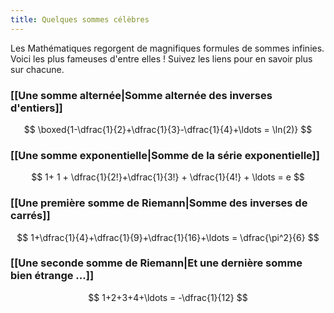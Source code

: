 ```yaml
---
title: Quelques sommes célèbres
---
```

Les Mathématiques regorgent de magnifiques formules de sommes infinies. Voici les plus fameuses d'entre elles ! Suivez les liens pour en savoir plus sur chacune.

### [[Une somme alternée|Somme alternée des inverses d'entiers]]
$$
\boxed{1-\dfrac{1}{2}+\dfrac{1}{3}-\dfrac{1}{4}+\ldots = \ln(2)}
$$
### [[Une somme exponentielle|Somme de la série exponentielle]]
$$
1+ 1 + \dfrac{1}{2!}+\dfrac{1}{3!} + \dfrac{1}{4!} + \ldots = e
$$
### [[Une première somme de Riemann|Somme des inverses de carrés]]
$$
1+\dfrac{1}{4}+\dfrac{1}{9}+\dfrac{1}{16}+\ldots = \dfrac{\pi^2}{6}
$$
### [[Une seconde somme de Riemann|Et une dernière somme bien étrange ...]]
$$
1+2+3+4+\ldots = -\dfrac{1}{12}
$$
